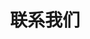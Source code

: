 ---
# An instance of the Contact widget.
# Documentation: https://wowchemy.com/docs/page-builder/
widget: contact

# This file represents a page section.
headless: true

# Order that this section appears on the page.
weight: 10

title: 联系我们
subtitle:

content:
  # Contact (edit or remove options as required)

  email: visglab@163.com
  address:
    street: 江苏省南京市栖霞区南京大学仙林校区-电子科学与工程学院
    city: 
    region: 
    postcode: 邮编：210023
    country: 
    country_code:  
  coordinates:
    latitude: '32.11079'
    longitude: '118.96175'
  directions: 电子科学与工程学院三楼305室
  office_hours:
    - '工作日： 14：00-17：00'
  contact_links:
    - icon: github
      icon_pack: fab
      name: 实验室GITHUB主页
      link: 'https://github.com/VISG305'

  # Automatically link email and phone or display as text?
  autolink: true

design:
  columns: '1'
---